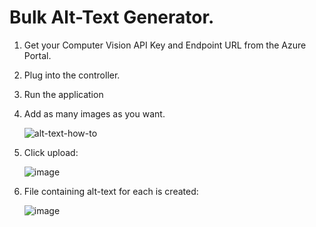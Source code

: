 # Bulk Alt-Text Generator.

1. Get your Computer Vision API Key and Endpoint URL from the Azure Portal.
   
2. Plug into the controller.
   
3. Run the application
   
4. Add as many images as you want.

   ![alt-text-how-to](https://github.com/jamiemaguiredotnet/AltTextGenerator/assets/21563455/e4f6a6cb-a785-4458-91a2-340f6b9cf425)

5. Click upload:

   ![image](https://github.com/jamiemaguiredotnet/AltTextGenerator/assets/21563455/c6647b18-f8d0-4a49-bb10-c3ee35610a57)


6.  File containing alt-text for each is created:
   
    ![image](https://github.com/jamiemaguiredotnet/AltTextGenerator/assets/21563455/0cdb0e7c-eb4e-4c05-bece-82bca67ac762)

